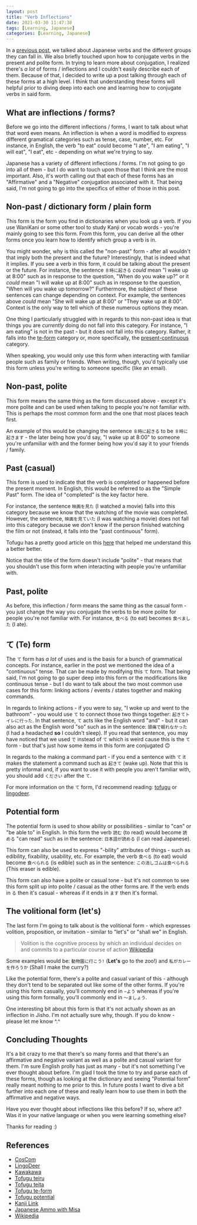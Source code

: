 ```yaml
---
layout: post
title: "Verb Inflections"
date: 2021-03-30 11:47:38
tags: [Learning, Japanese]
categories: [Learning, Japanese]
---
```


In a [previous post](https://mike-solomon.github.io/japanese-verbs/), we talked about Japanese verbs
and the different groups they can fall in. We also briefly touched upon how to conjugate verbs in
the present and polite form. In trying to learn more about conjugation, I realized there's _a lot_
of forms / inflections and I couldn't easily describe each of them. Because of that, I decided to
write up a post talking through each of these forms at a high level. I think that understanding
these forms will helpful prior to diving deep into each one and learning how to conjugate verbs in
said form.

## What are inflections / forms?

Before we go into the different inflections / forms, I want to talk about what that word even means.
An inflection is when a word is modified to express different gramatical categories such as tense,
case, number, etc. For instance, in English, the verb "to eat" could become "I ate", "I am eating",
"I will eat", "I eat", etc - depending on what we're trying to say.

Japanese has a variety of different inflections / forms. I'm not going to go into all of them - but
I do want to touch upon those that I think are the most important. Also, it's worth calling out that
each of these forms has an "Affirmative" and a "Negative" conjugation associated with it. That
being said, I'm not going to go into the specifics of either of those in this post.

## Non-past / dictionary form / plain form

This form is the form you find in dictionaries when you look up a verb. If you use WaniKani or some
other tool to study Kanji or vocab words - you're mainly going to see this form. From this form,
you can derive all the other forms once you learn how to identify which group a verb is in.

You might wonder, why is this called the "non-past" form - after all wouldn't that imply both the
present and the future? Interestingly, that is indeed what it implies. If you see a verb in this
form, it could be talking about the present or the future. For instance, the sentence `８時に起きる`
_could_ mean "I wake up at 8:00" such as in response to the question, "When do you wake up?" or it
_could_ mean "I will wake up at 8:00" such as in response to the question, "When will you wake up
tomorrow?" Furthermore, the subject of these sentences can change depending on context. For
example, the sentences above _could_ mean "She will wake up at 8:00" or "They wake up at 8:00".
Context is the only way to tell which of these numerous options they mean.

One thing I particularly struggled with in regards to this non-past idea is that things you are
_currently_ doing do not fall into this category. For instance, "I am eating" is not in the past -
but it does not fall into this category. Rather, it falls into the [te-form](https://www.tofugu.com/japanese-grammar/te-form/)
category or, more specifically, the [present-continuous](https://www.tofugu.com/japanese-grammar/verb-continuous-form-teiru/)
category.

When speaking, you would only use this form when interacting with familiar people such as family
or friends. When writing, though, you'd typically use this form unless you're writing to someone
specific (like an email).

## Non-past, polite

This form means the same thing as the form discussed above - except it's more polite and can be
used when talking to people you're not familiar with. This is perhaps the most common form and the
one that most places teach first.

An example of this would be changing the sentence `８時に起きる` to be `８時に起きます` - the later
being how you'd say, "I wake up at 8:00" to someone you're unfamiliar with and the former being how
you'd say it to your friends / family.

## Past (casual)

This form is used to indicate that the verb is completed or happened before the present moment. In
English, this would be referred to as the "Simple Past" form. The idea of "completed" is the key
factor here.

For instance, the sentence `映画を見た` (I watched a movie) falls into this category because we
know that the watching of the movie was completed. However, the sentence, `映画を見ていた` (I was
watching a movie) does not fall into this category because we don't know if the person finished
watching the film or not (instead, it falls into the "past continuous" form).

Tofugu has a pretty good article on this [here](https://www.tofugu.com/japanese-grammar/verb-past-continuous-form-teita/)
that helped me understand this a better better.

Notice that the title of the form doesn't include "polite" - that means that you shouldn't use this
form when interacting with people you're unfamiliar with.

## Past, polite

As before, this inflection / form means the same thing as the casual form - you just change the
way you conjugate the verbs to be more polite for people you're not familiar with. For instance,
`食べる` (to eat) becomes `食べました` (I ate).

## て (Te) form

The `て` form has _a lot_ of uses and is the basis for a bunch of grammatical concepts. For
instance, earlier in the post we mentioned the idea of a "continuous" tense. That can be made by
modifying this `て` form. That being said, I'm not going to go super deep into this form or the
modifications like continuous tense - but I do want to talk about the two most common use cases for
this form: linking actions / events / states together and making commands.

In regards to linking actions - if you were to say, "I woke up and went to the bathroom" - you would
use `て` to connect those two things together: `起きてトイレに行った`. In that sentence, `て` acts
like the English word "and" - but it can also act as the English word "so" such as in the sentence:
`頭痛で眠れなかった` (I had a headached **so** I couldn't sleep). If you read that sentence, you may
have noticed that we used `で` instead of `て` which is weird cause this is the `て` form - but
that's just how some items in this form are conjugated 🙃

In regards to the making a command part - if you end a sentence with `て` it makes the statement
a command such as `起きて` (wake up). Note that this is pretty informal and, if you want to use it
with people you aren't familiar with, you should add `ください` after the `て`.

For more information on the `て` form, I'd recommend reading: [tofugu](https://www.tofugu.com/japanese-grammar/te-form/)
or [lingodeer](https://blog.lingodeer.com/japanese-verb-conjugation-guide/#te).

## Potential form

The potential form is used to show ability or possibilities - similar to "can" or "be able to" in
English. In this form the verb `読む` (to read) would become `読める` "can read" such as in the
sentence: `日本語が読める` (I can read Japanese).

This form can also be used to express "-bility" attributes of things - such as edibility,
fixability, usability, etc. For example, the verb `食べる` (to eat) would become `食べられる` (is
edible) such as in the sentence: `この消しゴムは食べられる` (This eraser is edible).

This form can also have a polite or casual tone - but it's not common to see this form split up
into polite / casual as the other forms are. If the verb ends in `る` then it's casual - whereas if
it ends in `ます` then it's formal.

## The volitional form (let's)

The last form I'm going to talk about is the volitional form - which expresses volition,
proposition, or invitation - similar to "let's" or "shall we" in English.

> Volition is the cognitive process by which an individual decides on and commits to a particular
> course of action [Wikipedia](<https://en.wikipedia.org/wiki/Volition_(psychology)>)

Some examples would be: `動物園に行こう!` (**Let's** go to the zoo!) and `私がカレーを作ろうか`
(Shall I make the curry?)

Like the potential form, there's a polite and casual variant of this - although they don't tend to
be separated out like some of the other forms. If you're using this form casually, you'll commonly
end in `~よう` whereas if you're using this form formally, you'll commonly end in `～ましょう`.

One interesting bit about this form is that it's not actually shown as an inflection in Jisho. I'm
not actually sure why, though. If you do know - please let me know ^.^

## Concluding Thoughts

It's a bit crazy to me that there's so many forms and that there's an affirmative and negative
variant as well as a polite and casual variant for them. I'm sure English prolly has just as many -
but it's not something I've ever thought about before. I'm glad I took the time to try and parse
each of these forms, though as looking at the dictionary and seeing "Potential form" really meant
nothing to me prior to this. In future posts I want to dive a bit further into each one of these
and really learn how to use them in both the affirmative and negative ways.

Have you ever thought about inflections like this before? If so, where at? Was it in your native
language or when you were learning something else?

Thanks for reading :)

## References

- [CosCom](https://www.coscom.co.jp/japaneseverb/japaneseverb01-jpr.html)
- [LingoDeer](https://blog.lingodeer.com/japanese-verb-conjugation-guide/)
- [Kawakawa](https://kawakawalearningstudio.com/all/how-to-use-plain-form-of-japanese-verbs-present-future-and-negative-present-future/)
- [Tofugu teiru](https://www.tofugu.com/japanese-grammar/verb-continuous-form-teiru/)
- [Tofugu teita](https://www.tofugu.com/japanese-grammar/verb-past-continuous-form-teita/)
- [Tofugu te-form](https://www.tofugu.com/japanese-grammar/te-form/)
- [Tofugu potential](https://www.tofugu.com/japanese-grammar/verb-potential-form-reru/)
- [Kanji Link](https://www.kanji-link.com/en/grammar/n5/)
- [Japanese Ammo with Misa](https://youtu.be/0CyJ01dYgxE)
- [Wikipedia](<https://en.wikipedia.org/wiki/Volition_(psychology)>)
